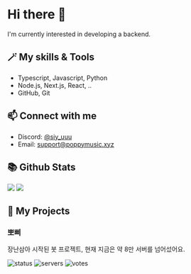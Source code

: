 # Hi there 👋

I'm currently interested in developing a backend.


## 🪄 My skills & Tools

- Typescript, Javascript, Python
- Node.js, Next.js, React, ..
- GitHub, Git

  
## 📫 Connect with me

- Discord: [@siy_uuu](https://discord.com/users/353382954577297408)
- Email: support@poppymusic.xyz


## 📚 Github Stats

![](https://github-readme-stats.vercel.app/api?username=siy-uuu&show_icons=true&theme=ayu-mirage&hide_border=true&count_private=true)
![](https://github-readme-stats.vercel.app/api/top-langs/?username=siy-uuu&hide_border=true&langs_count=10&theme=ayu-mirage&layout=compact)


## 📃 My Projects

### 뽀삐

장난삼아 시작된 봇 프로젝트, 현재 지금은 약 8만 서버를 넘어섰어요.

![status](https://koreanbots.dev/api/widget/bots/status/896270994740764684.svg?icon=true&scale=1) 
![servers](https://koreanbots.dev/api/widget/bots/servers/896270994740764684.svg?icon=true&scale=1) 
![votes](https://koreanbots.dev/api/widget/bots/votes/896270994740764684.svg?icon=true&scale=1)
